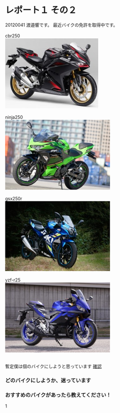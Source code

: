 # レポート１ その２

20120041 渡邉響です。
最近バイクの免許を取得中です。
<br><br>
cbr250<br>
![this is image](cbr250.jpg)
<br><br>
ninja250<br>
![this is image](Ninja250.jpg)<br><br>
gsx250r<br>
![this is image](gsx250r.jpg)<br><br>
yzf-r25<br>
![this is image](yzf-r25.jpg)<br><br>

暫定僕は個のバイクにしようと思っています
[確認](https://www.l-bike.com/lbcms/wp-content/uploads/2020/03/LB084_KAWASAKI_Ninja250_01.jpg) 


### どのバイクにしようか、迷っています
### おすすめのバイクがあったら教えてください！
1

